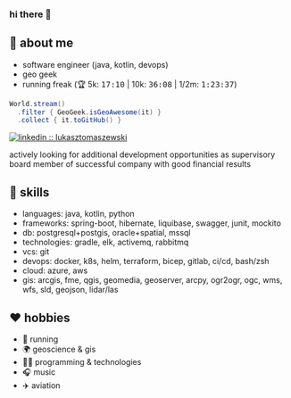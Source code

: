 ### hi there 👋

## :thinking: about me
* software engineer (java, kotlin, devops)
* geo geek
* running freak (:trophy: 5k: <kbd>17:10</kbd> | 10k: <kbd>36:08</kbd> | 1/2m: <kbd>1:23:37</kbd>)

```java
World.stream()
  .filter { GeoGeek.isGeoAwesome(it) }
  .collect { it.toGitHub() }
```

[![linkedin :: lukasztomaszewski](https://img.shields.io/badge/LinkedIn-0077B5?style=flat-square&logo=linkedin&logoColor=white)](https://www.linkedin.com/in/lukasztomaszewski/)

actively looking for additional development opportunities as supervisory board member of successful company with good financial results 

## :toolbox: skills
* languages: java, kotlin, python
* frameworks: spring-boot, hibernate, liquibase, swagger, junit, mockito
* db: postgresql+postgis, oracle+spatial, mssql
* technologies: gradle, elk, activemq, rabbitmq
* vcs: git
* devops: docker, k8s, helm, terraform, bicep, gitlab, ci/cd, bash/zsh
* cloud: azure, aws
* gis: arcgis, fme, qgis, geomedia, geoserver, arcpy, ogr2ogr, ogc, wms, wfs, sld, geojson, lidar/las

## :heart: hobbies
* :runner: running
* :earth_africa: geoscience & gis
* :man_technologist: programming & technologies
* :headphones: music
* :airplane: aviation
